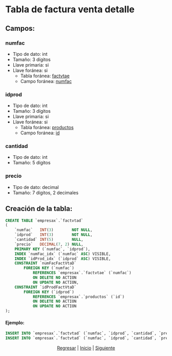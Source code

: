 # Tabla de factura venta detalle
## Campos:
### numfac
* Tipo de dato: int
* Tamaño: 3 dígitos
* Llave primaria: si
* Llave foránea: si
    * Tabla foránea: [factvtae](./08%20Factura%20Venta%20Encabezado.md)
    * Campo foránea: [numfac](./08%20Factura%20Venta%20Encabezado.md#numfac)

### idprod
* Tipo de dato: int
* Tamaño: 3 dígitos
* Llave primaria: si
* Llave foránea: si
    * Tabla foránea: [productos](./02%20Productos.md)
    * Campo foránea: [id](./02%20Productos.md#id)

### cantidad
* Tipo de dato: int
* Tamaño: 5 dígitos

### precio
* Tipo de dato: decimal
* Tamaño: 7 dígitos, 2 decimales

## Creación de la tabla:
``` sql
CREATE TABLE `empresax`.`factvtad`
(
    `numfac`   INT(3)        NOT NULL,
    `idprod`   INT(3)        NOT NULL,
    `cantidad` INT(5)        NULL,
    `precio`   DECIMAL(7, 2) NULL,
    PRIMARY KEY (`numfac`, `idprod`),
    INDEX `numFac_idx` (`numfac` ASC) VISIBLE,
    INDEX `idProd_idx` (`idprod` ASC) VISIBLE,
    CONSTRAINT `numFacFactVtaD`
        FOREIGN KEY (`numfac`)
            REFERENCES `empresax`.`factvtae` (`numfac`)
            ON DELETE NO ACTION
            ON UPDATE NO ACTION,
    CONSTRAINT `idProdFactVtaD`
        FOREIGN KEY (`idprod`)
            REFERENCES `empresax`.`productos` (`id`)
            ON DELETE NO ACTION
            ON UPDATE NO ACTION
);
```

#### Ejemplo:
``` sql
INSERT INTO `empresax`.`factvtad` (`numfac`, `idprod`, `cantidad`, `precio`) VALUES ('001', '001', '10', '100.00');
INSERT INTO `empresax`.`factvtad` (`numfac`, `idprod`, `cantidad`, `precio`) VALUES ('001', '002', '20', '50.00');
```

<p align="center">
    <a href="./08 Factura Venta Encabezado.md">Regresar</a> |
    <a href="../README.md">Inicio</a> |
    <a href="./csv/01 Getting Started.md">Siguiente</a>
</p>